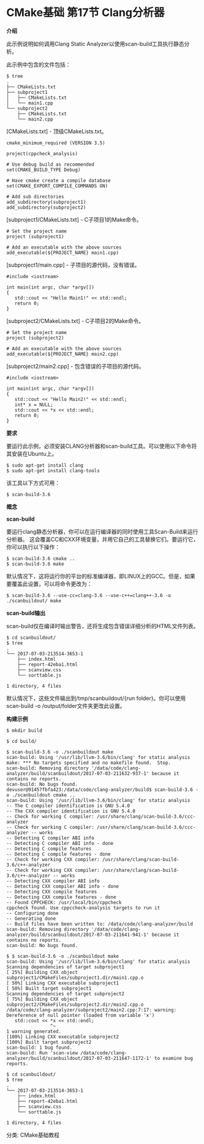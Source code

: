 
# CMake基础 第17节 Clang分析器 #

**介绍**

此示例说明如何调用Clang Static Analyzer以使用scan-build工具执行静态分析。

此示例中包含的文件包括：

```
$ tree
.
├── CMakeLists.txt
├── subproject1
│   ├── CMakeLists.txt
│   └── main1.cpp
└── subproject2
    ├── CMakeLists.txt
    └── main2.cpp
```

[CMakeLists.txt] - 顶级CMakeLists.txt。

```
cmake_minimum_required (VERSION 3.5)

project(cppcheck_analysis)

# Use debug build as recommended
set(CMAKE_BUILD_TYPE Debug)

# Have cmake create a compile database
set(CMAKE_EXPORT_COMPILE_COMMANDS ON)

# Add sub directories
add_subdirectory(subproject1)
add_subdirectory(subproject2)
```

[subproject1/CMakeLists.txt] - C子项目1的Make命令。

```
# Set the project name
project (subproject1)

# Add an executable with the above sources
add_executable(${PROJECT_NAME} main1.cpp)
```

[subproject1/main.cpp] - 子项目的源代码，没有错误。

```
#include <iostream>

int main(int argc, char *argv[])
{
   std::cout << "Hello Main1!" << std::endl;
   return 0;
}
```

[subproject2/CMakeLists.txt] - C子项目2的Make命令。

```
# Set the project name
project (subproject2)

# Add an executable with the above sources
add_executable(${PROJECT_NAME} main2.cpp)
```

[subproject2/main2.cpp] - 包含错误的子项目的源代码。

```
#include <iostream>

int main(int argc, char *argv[])
{
   std::cout << "Hello Main2!" << std::endl;
   int* x = NULL;
   std::cout << *x << std::endl;
   return 0;
}
```

**要求**

要运行此示例，必须安装CLANG分析器和scan-build工具。可以使用以下命令将其安装在Ubuntu上。

    $ sudo apt-get install clang
    $ sudo apt-get install clang-tools

该工具以下方式可用：

	$ scan-build-3.6

**概念**

**scan-build**

要运行clang静态分析器，你可以在运行编译器的同时使用工具Scan-Build来运行分析器。 这会覆盖CC和CXX环境变量，并用它自己的工具替换它们。要运行它，你可以执行以下操作：

    $ scan-build-3.6 cmake ..
    $ scan-build-3.6 make

默认情况下，这将运行你的平台的标准编译器，即LINUX上的GCC。但是，如果要覆盖此设置，可以将命令更改为：

	$ scan-build-3.6 --use-cc=clang-3.6 --use-c++=clang++-3.6 -o ./scanbuildout/ make

**scan-build输出**

scan-build仅在编译时输出警告，还将生成包含错误详细分析的HTML文件列表。

```
$ cd scanbuildout/
$ tree
.
└── 2017-07-03-213514-3653-1
    ├── index.html
    ├── report-42eba1.html
    ├── scanview.css
    └── sorttable.js

1 directory, 4 files
```

默认情况下，这些文件输出到/tmp/scanbuildout/{run folder}。你可以使用 scan-build -o /output/folder文件夹更改此设置。

**构建示例**

```
$ mkdir build

$ cd build/

$ scan-build-3.6 -o ./scanbuildout make
scan-build: Using '/usr/lib/llvm-3.6/bin/clang' for static analysis
make: *** No targets specified and no makefile found.  Stop.
scan-build: Removing directory '/data/code/clang-analyzer/build/scanbuildout/2017-07-03-211632-937-1' because it contains no reports.
scan-build: No bugs found.
devuser@91457fbfa423:/data/code/clang-analyzer/build$ scan-build-3.6 -o ./scanbuildout cmake ..
scan-build: Using '/usr/lib/llvm-3.6/bin/clang' for static analysis
-- The C compiler identification is GNU 5.4.0
-- The CXX compiler identification is GNU 5.4.0
-- Check for working C compiler: /usr/share/clang/scan-build-3.6/ccc-analyzer
-- Check for working C compiler: /usr/share/clang/scan-build-3.6/ccc-analyzer -- works
-- Detecting C compiler ABI info
-- Detecting C compiler ABI info - done
-- Detecting C compile features
-- Detecting C compile features - done
-- Check for working CXX compiler: /usr/share/clang/scan-build-3.6/c++-analyzer
-- Check for working CXX compiler: /usr/share/clang/scan-build-3.6/c++-analyzer -- works
-- Detecting CXX compiler ABI info
-- Detecting CXX compiler ABI info - done
-- Detecting CXX compile features
-- Detecting CXX compile features - done
-- Found CPPCHECK: /usr/local/bin/cppcheck
cppcheck found. Use cppccheck-analysis targets to run it
-- Configuring done
-- Generating done
-- Build files have been written to: /data/code/clang-analyzer/build
scan-build: Removing directory '/data/code/clang-analyzer/build/scanbuildout/2017-07-03-211641-941-1' because it contains no reports.
scan-build: No bugs found.

$ $ scan-build-3.6 -o ./scanbuildout make
scan-build: Using '/usr/lib/llvm-3.6/bin/clang' for static analysis
Scanning dependencies of target subproject1
[ 25%] Building CXX object subproject1/CMakeFiles/subproject1.dir/main1.cpp.o
[ 50%] Linking CXX executable subproject1
[ 50%] Built target subproject1
Scanning dependencies of target subproject2
[ 75%] Building CXX object subproject2/CMakeFiles/subproject2.dir/main2.cpp.o
/data/code/clang-analyzer/subproject2/main2.cpp:7:17: warning: Dereference of null pointer (loaded from variable 'x')
   std::cout << *x << std::endl;
                ^~
1 warning generated.
[100%] Linking CXX executable subproject2
[100%] Built target subproject2
scan-build: 1 bug found.
scan-build: Run 'scan-view /data/code/clang-analyzer/build/scanbuildout/2017-07-03-211647-1172-1' to examine bug reports.

$ cd scanbuildout/
$ tree
.
└── 2017-07-03-213514-3653-1
    ├── index.html
    ├── report-42eba1.html
    ├── scanview.css
    └── sorttable.js

1 directory, 4 files
```

 分类: CMake基础教程